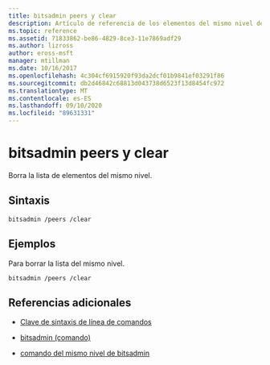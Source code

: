 ```yaml
---
title: bitsadmin peers y clear
description: Artículo de referencia de los elementos del mismo nivel de bitsadmin y el comando borrar, que borra la lista del mismo nivel.
ms.topic: reference
ms.assetid: 71833862-be86-4829-8ce3-11e7869adf29
ms.author: lizross
author: eross-msft
manager: mtillman
ms.date: 10/16/2017
ms.openlocfilehash: 4c304cf6915920f93da2dcf01b9841ef03291f86
ms.sourcegitcommit: db2d46842c68813d043738d6523f13d8454fc972
ms.translationtype: MT
ms.contentlocale: es-ES
ms.lasthandoff: 09/10/2020
ms.locfileid: "89631331"
---
```

# <a name="bitsadmin-peers-and-clear"></a>bitsadmin peers y clear

Borra la lista de elementos del mismo nivel.

## <a name="syntax"></a>Sintaxis

```
bitsadmin /peers /clear
```

## <a name="examples"></a>Ejemplos

Para borrar la lista del mismo nivel.

```
bitsadmin /peers /clear
```

## <a name="additional-references"></a>Referencias adicionales

- [Clave de sintaxis de línea de comandos](command-line-syntax-key.md)

- [bitsadmin (comando)](bitsadmin.md)

- [comando del mismo nivel de bitsadmin](bitsadmin-peers.md)
